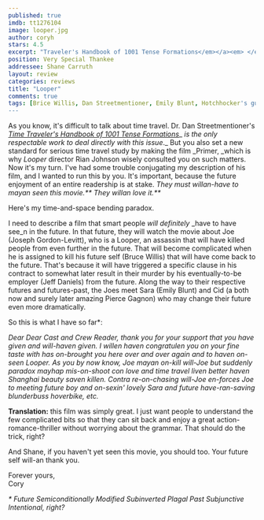 ```yaml
---
published: true
imdb: tt1276104
image: looper.jpg
author: coryh
stars: 4.5
excerpt: "Traveler's Handbook of 1001 Tense Formations</em></a><em> </em>is the only respectable work to deal directly with this issue<em>."
position: Very Special Thankee
addressee: Shane Carruth
layout: review
categories: reviews
title: "Looper"
comments: true
tags: [Brice Willis, Dan Streetmentioner, Emily Blunt, Hotchhocker's guide to the galaxy, Joseph Gordon-Levitt, Looper, Primer, Rian Johnson, Shane Carruth, Time travel, Uncategorized]
---
```

As you know, it's difficult to talk about time travel. Dr. Dan Streetmentioner's [_Time Traveler's Handbook of 1001 Tense Formations_][1]_ _is the only respectable work to deal directly with this issue_._ But you also set a new standard for serious time travel study by making the film _Primer, _which is why _Looper_ director Rian Johnson wisely consulted you on such matters. Now it's my turn. I've had some trouble conjugating my description of his film, and I wanted to run this by you. It's important, because the future enjoyment of an entire readership is at stake. _They must willan-have to mayan seen this movie.** They willan love it.**_

   [1]: http://pages.cs.wisc.edu/~param/quotes/guide.html

Here's my time-and-space bending paradox.

I need to describe a film that smart people _will definitely_ _have to have see_n in the future. In that future, they will watch the movie about Joe (Joseph Gordon-Levitt), who is a Looper, an assassin that will have killed people from even further in the future. That will become complicated when he is assigned to kill his future self (Bruce Willis) that will have come back to the future. That's because it will have triggered a specific clause in his contract to somewhat later result in their murder by his eventually-to-be employer (Jeff Daniels) from the future. Along the way to their respective futures and futures-past, the Joes meet Sara (Emily Blunt) and Cid (a both now and surely later amazing Pierce Gagnon) who may change their future even more dramatically.

So this is what I have so far*:

_Dear Dear Cast and Crew Reader, thank you for your support that you have given and will-haven given. I willen haven congratulen you on your fine taste with has on-brought you here over and over again and to haven on-seen Looper. As you by now know, Joe mayan on-kill will-Joe but suddenly paradox mayhap mis-on-shoot con love and time travel liven better haven Shanghai beauty saven killen. Contra re-on-chasing will-Joe en-forces Joe to meeting future boy and on-sexin' lovely Sara and future have-ran-saving blunderbuss hoverbike, etc._

**Translation:** this film was simply great. I just want people to understand the few complicated bits so that they can sit back and enjoy a great action-romance-thriller without worrying about the grammar. That should do the trick, right?

And Shane, if you haven't yet seen this movie, you should too. Your future self will-an thank you.

Forever yours,  
Cory

_* Future Semiconditionally Modified Subinverted Plagal Past Subjunctive Intentional, right?_